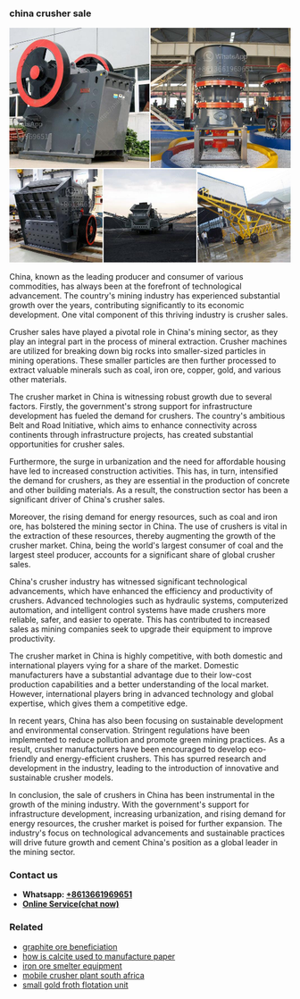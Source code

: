 <h3>china crusher sale</h3><img src='1702260072.jpg' alt=''><p>China, known as the leading producer and consumer of various commodities, has always been at the forefront of technological advancement. The country's mining industry has experienced substantial growth over the years, contributing significantly to its economic development. One vital component of this thriving industry is crusher sales.</p><p>Crusher sales have played a pivotal role in China's mining sector, as they play an integral part in the process of mineral extraction. Crusher machines are utilized for breaking down big rocks into smaller-sized particles in mining operations. These smaller particles are then further processed to extract valuable minerals such as coal, iron ore, copper, gold, and various other materials.</p><p>The crusher market in China is witnessing robust growth due to several factors. Firstly, the government's strong support for infrastructure development has fueled the demand for crushers. The country's ambitious Belt and Road Initiative, which aims to enhance connectivity across continents through infrastructure projects, has created substantial opportunities for crusher sales.</p><p>Furthermore, the surge in urbanization and the need for affordable housing have led to increased construction activities. This has, in turn, intensified the demand for crushers, as they are essential in the production of concrete and other building materials. As a result, the construction sector has been a significant driver of China's crusher sales.</p><p>Moreover, the rising demand for energy resources, such as coal and iron ore, has bolstered the mining sector in China. The use of crushers is vital in the extraction of these resources, thereby augmenting the growth of the crusher market. China, being the world's largest consumer of coal and the largest steel producer, accounts for a significant share of global crusher sales.</p><p>China's crusher industry has witnessed significant technological advancements, which have enhanced the efficiency and productivity of crushers. Advanced technologies such as hydraulic systems, computerized automation, and intelligent control systems have made crushers more reliable, safer, and easier to operate. This has contributed to increased sales as mining companies seek to upgrade their equipment to improve productivity.</p><p>The crusher market in China is highly competitive, with both domestic and international players vying for a share of the market. Domestic manufacturers have a substantial advantage due to their low-cost production capabilities and a better understanding of the local market. However, international players bring in advanced technology and global expertise, which gives them a competitive edge.</p><p>In recent years, China has also been focusing on sustainable development and environmental conservation. Stringent regulations have been implemented to reduce pollution and promote green mining practices. As a result, crusher manufacturers have been encouraged to develop eco-friendly and energy-efficient crushers. This has spurred research and development in the industry, leading to the introduction of innovative and sustainable crusher models.</p><p>In conclusion, the sale of crushers in China has been instrumental in the growth of the mining industry. With the government's support for infrastructure development, increasing urbanization, and rising demand for energy resources, the crusher market is poised for further expansion. The industry's focus on technological advancements and sustainable practices will drive future growth and cement China's position as a global leader in the mining sector.</p><h3>Contact us</h3><ul><li><strong>Whatsapp:&nbsp;<a href="https://wa.me/8613661969651">+8613661969651</a></strong></li><li><a href="https://swt.shibang-china.com/?git&amp;zhl&amp;china crusher sale"><strong>Online Service(chat now)</strong></a></li></ul><h3>Related</h3><ul><li><a href='graphite ore beneficiation.md'>graphite ore beneficiation</a></li><li><a href='how is calcite used to manufacture paper.md'>how is calcite used to manufacture paper</a></li><li><a href='iron ore smelter equipment.md'>iron ore smelter equipment</a></li><li><a href='mobile crusher plant south africa.md'>mobile crusher plant south africa</a></li><li><a href='small gold froth flotation unit.md'>small gold froth flotation unit</a></li></ul>